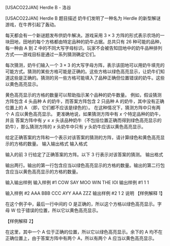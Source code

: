 



[USACO22JAN] Herdle B - 洛谷














[USACO22JAN] Herdle B
题目描述
奶牛们发明了一种名为 Herdle 的新型解谜游戏，在牛界引起了轰动。

每天都会有一个新谜题发布供奶牛解决。游戏采用 $3\times 3$ 方阵的形式表示农场的一块田地，田地的每个方格都由特定品种的奶牛占据。总共只有 $26$ 种可能的品种，每一种由 $\text{A}$ 到 $\text{Z}$ 中的不同大写字母标识。玩家不会被告知田地中的奶牛品种排列方式——游戏目标是通过一系列猜测确定它们。

每次猜测，奶牛们输入一个 $3\times 3$ 的大写字母方阵，表示该田地可以用奶牛填充的可能方式。猜测的某些方格可能是正确的。这些方格以绿色高亮显示，让奶牛们知道这些是正确的。猜测的另一些方格可能填入了品种正确但位置错误的奶牛。这些以黄色高亮显示。

黄色高亮显示的方格的数量可以帮助指示某个品种的奶牛数量。 例如，假设猜测方阵包含 $4$ 头品种 $\text{A}$ 的奶牛，而答案方阵包含 $2$ 只品种 $\text{A}$ 的奶牛，其中没有正确位置上的 $\text{A}$ （即，它们都不应该是绿色的）。 在这种情况下，猜测方阵中只有两个 $\text{A}$ 应以黄色高亮显示。 更准确地说，如果猜测方阵中有 $x$ 个特定品种的奶牛，并且 答案方阵中有 $y \le x$ 头该品种奶牛（不包括位置正确而得到绿色高亮显示的奶牛），那么猜测方阵的 $x$ 头奶牛中只有 $y$ 头奶牛应该以黄色高亮显示。

给定正确答案的方阵和一个表示对该答案的猜测的方阵，请计算绿色和黄色高亮显示的方格的数量。
输入输出格式
输入格式

输入的前 3 行给定了正确答案的方阵。以下 3 行表示对该答案的猜测。
输出格式

输出两行。输出的第一行包含应当以绿色高亮显示的方格的数量。输出的第二行包含应当以黄色高亮显示的方格的数量。

输入输出样例
输入样例 #1
COW
SAY
MOO
WIN
THE
IOI
输出样例 #1
1
1

输入样例 #2
AAA
BBB
CCC
AYY
AAA
ZZZ
输出样例 #2
1
2
说明
【样例解释 1】

在这个例子中，最后一行中间的 O 是正确的，所以这个方格以绿色高亮显示。字母 W 位于错误的位置，所以它以黄色高亮显示。

【样例解释 2】

在这里，其中一个 A 位于正确的位置，所以它以绿色高亮显示。余下的 A 均不在正确位置上，由于答案方阵中有两个 A，所以有两个 A 应当以黄色高亮显示。









